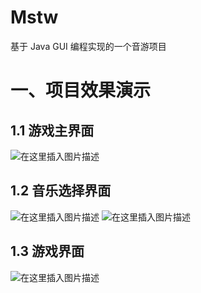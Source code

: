 # Mstw

基于 Java GUI 编程实现的一个音游项目

# 一、项目效果演示
## 1.1 游戏主界面
![在这里插入图片描述](https://i-blog.csdnimg.cn/blog_migrate/4fd094c8da9955067ac3fa8ef25ed1bf.png)
## 1.2 音乐选择界面
![在这里插入图片描述](https://i-blog.csdnimg.cn/blog_migrate/0905aab4fb14c69c0e21691b129f0e9f.png)
![在这里插入图片描述](https://i-blog.csdnimg.cn/blog_migrate/3013069ba52304d383342c303ac70768.png)
## 1.3 游戏界面
![在这里插入图片描述](https://i-blog.csdnimg.cn/blog_migrate/fd3ad82bfc2be8d83d9e925731055ab0.png)
